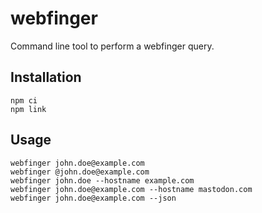 # webfinger

Command line tool to perform a webfinger query.

## Installation

```shell
npm ci
npm link
```

## Usage

```shell
webfinger john.doe@example.com
webfinger @john.doe@example.com
webfinger john.doe --hostname example.com
webfinger john.doe@example.com --hostname mastodon.com
webfinger john.doe@example.com --json
```
